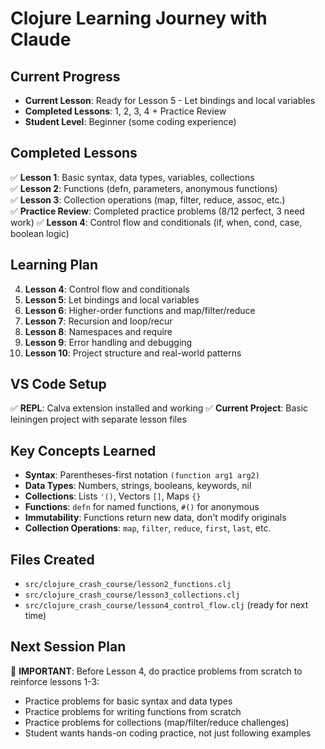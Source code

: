 # Clojure Learning Journey with Claude

## Current Progress
- **Current Lesson**: Ready for Lesson 5 - Let bindings and local variables  
- **Completed Lessons**: 1, 2, 3, 4 + Practice Review
- **Student Level**: Beginner (some coding experience)

## Completed Lessons
✅ **Lesson 1**: Basic syntax, data types, variables, collections  
✅ **Lesson 2**: Functions (defn, parameters, anonymous functions)  
✅ **Lesson 3**: Collection operations (map, filter, reduce, assoc, etc.)  
✅ **Practice Review**: Completed practice problems (8/12 perfect, 3 need work)
✅ **Lesson 4**: Control flow and conditionals (if, when, cond, case, boolean logic)

## Learning Plan
4. **Lesson 4**: Control flow and conditionals
5. **Lesson 5**: Let bindings and local variables
6. **Lesson 6**: Higher-order functions and map/filter/reduce
7. **Lesson 7**: Recursion and loop/recur
8. **Lesson 8**: Namespaces and require
9. **Lesson 9**: Error handling and debugging
10. **Lesson 10**: Project structure and real-world patterns

## VS Code Setup
✅ **REPL**: Calva extension installed and working
✅ **Current Project**: Basic leiningen project with separate lesson files

## Key Concepts Learned
- **Syntax**: Parentheses-first notation `(function arg1 arg2)`
- **Data Types**: Numbers, strings, booleans, keywords, nil
- **Collections**: Lists `'()`, Vectors `[]`, Maps `{}`
- **Functions**: `defn` for named functions, `#()` for anonymous
- **Immutability**: Functions return new data, don't modify originals
- **Collection Operations**: `map`, `filter`, `reduce`, `first`, `last`, etc.

## Files Created
- `src/clojure_crash_course/lesson2_functions.clj`
- `src/clojure_crash_course/lesson3_collections.clj`
- `src/clojure_crash_course/lesson4_control_flow.clj` (ready for next time)

## Next Session Plan
🎯 **IMPORTANT**: Before Lesson 4, do practice problems from scratch to reinforce lessons 1-3:
- Practice problems for basic syntax and data types
- Practice problems for writing functions from scratch
- Practice problems for collections (map/filter/reduce challenges)
- Student wants hands-on coding practice, not just following examples